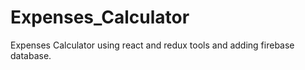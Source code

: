 # Expenses_Calculator
Expenses  Calculator using react and redux tools and adding firebase database.
